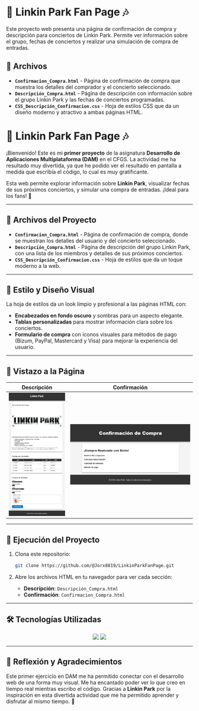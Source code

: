# 🎸 Linkin Park Fan Page 🎶

Este proyecto web presenta una página de confirmación de compra y descripción para conciertos de Linkin Park. Permite ver información sobre el grupo, fechas de conciertos y realizar una simulación de compra de entradas.

## 📂 Archivos

- **`Confirmacion_Compra.html`** - Página de confirmación de compra que muestra los detalles del comprador y el concierto seleccionado.
- **`Descripción_Compra.html`** - Página de descripción con información sobre el grupo Linkin Park y las fechas de conciertos programadas.
- **`CSS_Descripción_Confirmacion.css`** - Hoja de estilos CSS que da un diseño moderno y atractivo a ambas páginas HTML.

# 🎸 Linkin Park Fan Page 🎶

¡Bienvenido! Este es mi **primer proyecto** de la asignatura **Desarrollo de Aplicaciones Multiplataforma (DAM)** en el CFGS. La actividad me ha resultado muy divertida, ya que he podido ver el resultado en pantalla a medida que escribía el código, lo cual es muy gratificante.

Esta web permite explorar información sobre **Linkin Park**, visualizar fechas de sus próximos conciertos, y simular una compra de entradas. ¡Ideal para los fans! 🤘

---

## 📂 Archivos del Proyecto

- **`Confirmacion_Compra.html`** - Página de confirmación de compra, donde se muestran los detalles del usuario y del concierto seleccionado.
- **`Descripción_Compra.html`** - Página de descripción del grupo Linkin Park, con una lista de los miembros y detalles de sus próximos conciertos.
- **`CSS_Descripción_Confirmacion.css`** - Hoja de estilos que da un toque moderno a la web.

---

## 🎨 Estilo y Diseño Visual

La hoja de estilos da un look limpio y profesional a las páginas HTML con:

- **Encabezados en fondo oscuro** y sombras para un aspecto elegante.
- **Tablas personalizadas** para mostrar información clara sobre los conciertos.
- **Formulario de compra** con iconos visuales para métodos de pago (Bizum, PayPal, Mastercard y Visa) para mejorar la experiencia del usuario.

---

## 📸 Vistazo a la Página

| Descripción                        | Confirmación                        |
|------------------------------------|-------------------------------------|
| ![Descripción](img/screenshot-descripcion.png) | ![Confirmación](img/screenshot-confirmacion.png) |

---

## 🚀 Ejecución del Proyecto

1. Clona este repositorio:
    ```bash
    git clone https://github.com/@Jorx8819/LinkinParkFanPage.git
    ```

2. Abre los archivos HTML en tu navegador para ver cada sección:
   - **Descripción**: `Descripción_Compra.html`
   - **Confirmación**: `Confirmacion_Compra.html`

---

## 🛠️ Tecnologías Utilizadas

<div align="center">
  <img src="https://img.shields.io/badge/-HTML5-E34F26?style=for-the-badge&logo=html5&logoColor=white" />
  <img src="https://img.shields.io/badge/-CSS3-1572B6?style=for-the-badge&logo=css3&logoColor=white" />
</div>

---

## 🌟 Reflexión y Agradecimientos

Este primer ejercicio en DAM me ha permitido conectar con el desarrollo web de una forma muy visual. Me ha encantado poder ver lo que creo en tiempo real mientras escribo el código. Gracias a **Linkin Park** por la inspiración en esta divertida actividad que me ha permitido aprender y disfrutar al mismo tiempo. 🎉





